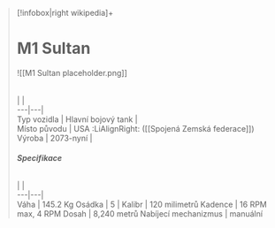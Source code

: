



> [!infobox|right wikipedia]+  
> # M1 Sultan
> ![[M1 Sultan placeholder.png]]  
> ######  
>  |  |  
> ---|---|   
> Typ vozidla | Hlavní bojový tank |  
> Místo původu |   USA :LiAlignRight: ([[Spojená Zemská federace]])
> Výroba | 2073-nyní |  
>  ######  **Specifikace**
>  |  |  
> ---|---|   
> Váha | 145.2 Kg
> Osádka | 5
>  | 
>  Kalibr | 120 milimetrů
>  Kadence | 16 RPM max, 4 RPM
>  Dosah | 8,240 metrů
>  Nabíjecí mechanizmus | manuální